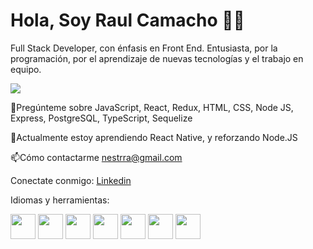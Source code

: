 # Hola, Soy Raul Camacho 🧑‍💻

Full Stack Developer, con énfasis en Front End.
Entusiasta, por la programación, por el aprendizaje de nuevas tecnologías y el trabajo en equipo.


<img  src ="https://tvup.media/wp-content/uploads/2019/07/0_HICLyAdNSIyT0ODU.jpg">








💬Pregúnteme sobre JavaScript, React, Redux, HTML, CSS, Node JS, Express, PostgreSQL, TypeScript, Sequelize

🌱Actualmente estoy aprendiendo React Native, y reforzando Node.JS

📫Cómo contactarme nestrra@gmail.com



Conectate conmigo:
[Linkedin](https://www.linkedin.com/in/nestor-raul-camacho/) 

Idiomas y herramientas:

<code><img height="40" src ="https://upload.wikimedia.org/wikipedia/commons/thumb/d/d9/Node.js_logo.svg/200px-Node.js_logo.svg.png"></code>
<code><img height="40" src ="https://upload.wikimedia.org/wikipedia/commons/thumb/9/99/Unofficial_JavaScript_logo_2.svg/245px-Unofficial_JavaScript_logo_2.svg.png"></code>
<code><img height="40" src ="https://upload.wikimedia.org/wikipedia/commons/thumb/6/61/HTML5_logo_and_wordmark.svg/230px-HTML5_logo_and_wordmark.svg.png"></code>
<code><img height="40" src ="https://upload.wikimedia.org/wikipedia/commons/thumb/4/47/React.svg/1200px-React.svg.png"></code>
<code><img height="40" src ="https://www.cesarcodecrafter.com/content/images/2020/03/pm-logo-vert.jpg"></code>
<code><img height="40" src ="http://javadesde0.com/wp-content/uploads/sass-1.jpg"></code>
<code><img height="40" src ="https://upload.wikimedia.org/wikipedia/commons/thumb/b/b2/Bootstrap_logo.svg/1200px-Bootstrap_logo.svg.png"></code>



